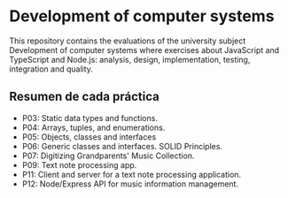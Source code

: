 # Development of computer systems

This repository contains the evaluations of the university subject Development of computer systems where exercises about JavaScript and TypeScript and Node.js: analysis, design, implementation, testing, integration and quality.

## Resumen de cada práctica

- P03: Static data types and functions.
- P04: Arrays, tuples, and enumerations.
- P05: Objects, classes and interfaces
- P06: Generic classes and interfaces. SOLID Principles.
- P07: Digitizing Grandparents' Music Collection.
- P09: Text note processing app.
- P11: Client and server for a text note processing application.
- P12: Node/Express API for music information management.

